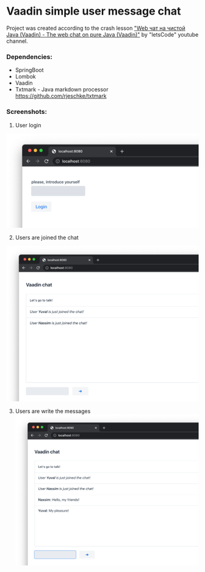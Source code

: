 # Vaadin simple user message chat

Project was created according to the crash lesson ["Web чат на чистой Java (Vaadin) - The web chat on pure Java (Vaadin)"](https://www.youtube.com/watch?v=o07DfTMs2N4) by "letsCode" youtube channel.

### Dependencies:
* SpringBoot
* Lombok
* Vaadin
* Txtmark - Java markdown processor https://github.com/rjeschke/txtmark

### Screenshots:
1. User login

![](images/1.png)

2. Users are joined the chat

![](images/2.png)

3. Users are write the messages
![](images/3.png)
